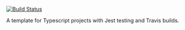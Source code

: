 [![Build Status](https://travis-ci.org/sjohnsonaz/typescript-test.svg?branch=master)](https://travis-ci.org/sjohnsonaz/typescript-test)

A template for Typescript projects with Jest testing and Travis builds.
